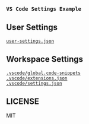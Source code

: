 <samp><b>VS Code Settings Example</b></samp>

## User Settings

[`user-settings.json`](./user.settings.json)

## Workspace Settings

[`.vscode/global.code-snippets`](./.vscode/global.code-snippets)<br>
[`.vscode/extensions.json`](./.vscode/extensions.json)<br>
[`.vscode/settings.json`](./.vscode/settings.json)<br>

## LICENSE

MIT
